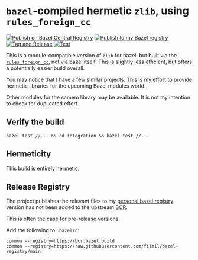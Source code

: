 # `bazel`-compiled hermetic `zlib`, using `rules_foreign_cc`

[![Publish on Bazel Central Registry](https://github.com/filmil/bazel_zlib_foreign/actions/workflows/publish-bcr.yml/badge.svg)](https://github.com/filmil/bazel_libzstd/actions/workflows/publish-bcr.yml)
[![Publish to my Bazel registry](https://github.com/filmil/bazel_zlib_foreign/actions/workflows/publish.yml/badge.svg)](https://github.com/filmil/bazel_libzstd/actions/workflows/publish.yml)
[![Tag and Release](https://github.com/filmil/bazel_zlib_foreign/actions/workflows/tag-and-release.yml/badge.svg)](https://github.com/filmil/bazel_libzstd/actions/workflows/tag-and-release.yml)
[![Test](https://github.com/filmil/bazel_zlib_foreign/actions/workflows/test.yml/badge.svg)](https://github.com/filmil/bazel_libzstd/actions/workflows/test.yml)

This is a module-compatible version of `zlib` for bazel, but built via the
[`rules_foreign_cc`][rfcc], not via bazel itself.  This is slightly less
efficient, but offers a potentially easier build overall.

You may notice that I have a few similar projects. This is my effort to provide
hermetic libraries for the upcoming Bazel modules world.

Other modules for the samem library may be available. It is not my intention to
check for duplicated effort.

[rfcc]: https://registry.bazel.build/modules/rules_foreign_cc

## Verify the build

```
bazel test //... && cd integration && bazel test //...
```

## Hermeticity

This build is entirely hermetic.


## Release Registry

The project publishes the relevant files to my [personal bazel registry][mcr]
version has not been added to the upstream [BCR][bcr].

This is often the case for pre-release versions.

Add the following to `.bazelrc`:

```
common --registry=https://bcr.bazel.build
common --registry=https://raw.githubusercontent.com/filmil/bazel-registry/main
```


[bcr]: https://registry.bazel.build/
[mcr]: https://github.com/filmil/bazel-registry


